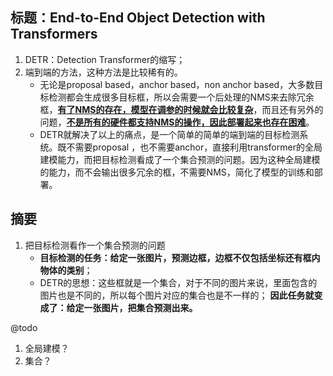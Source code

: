 ## 标题：End-to-End Object Detection with Transformers

1. DETR：Detection Transformer的缩写；
2. 端到端的方法，这种方法是比较稀有的。
   - 无论是proposal based，anchor based，non anchor based，大多数目标检测都会生成很多目标框，所以会需要一个后处理的NMS来去除冗余框，**<u>有了NMS的存在，模型在调参的时候就会比较复杂</u>**，而且还有另外的问题，**<u>不是所有的硬件都支持NMS的操作，因此部署起来也存在困难</u>**。
   - DETR就解决了以上的痛点，是一个简单的简单的端到端的目标检测系统。既不需要proposal ，也不需要anchor，直接利用transformer的全局建模能力，而把目标检测看成了一个集合预测的问题。因为这种全局建模的能力，而不会输出很多冗余的框，不需要NMS，简化了模型的训练和部署。

## 摘要

1. 把目标检测看作一个集合预测的问题
   - **目标检测的任务：给定一张图片，预测边框，边框不仅包括坐标还有框内物体的类别**；
   - DETR的思想：这些框就是一个集合，对于不同的图片来说，里面包含的图片也是不同的，所以每个图片对应的集合也是不一样的；
     **因此任务就变成了：给定一张图片，把集合预测出来。**



@todo

1. 全局建模？ 
2. 集合？